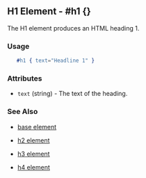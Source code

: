 <!-- dash: #h1 | Element | ###:Section -->



## H1 Element - #h1 {}

The H1 element produces an HTML heading 1.

### Usage

```erlang
   #h1 { text="Headline 1" }

```

### Attributes

   * `text` (string) - The text of the heading.

### See Also

 *  [base element](./element_base.md)

 *  [h2 element](./h2.md)

 *  [h3 element](./h3.md)

 *  [h4 element](./h4.md)

 
